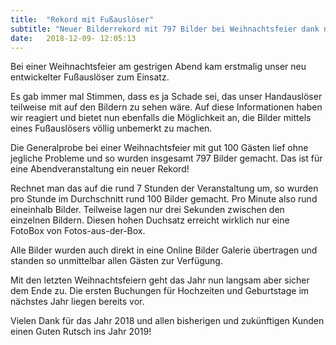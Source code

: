 ```yaml
---
title:  "Rekord mit Fußauslöser"
subtitle: "Neuer Bilderrekord mit 797 Bilder bei Weihnachtsfeier dank neuem Fußauslöser"
date:   2018-12-09- 12:05:13
---
```

Bei einer Weihnachtsfeier am gestrigen Abend kam erstmalig unser neu entwickelter Fußauslöser zum Einsatz. 

Es gab immer mal Stimmen, dass es ja Schade sei, das unser Handauslöser teilweise mit auf den Bildern zu sehen wäre. Auf diese Informationen haben wir reagiert und bietet nun ebenfalls die Möglichkeit an, die Bilder mittels eines Fußauslösers völlig unbemerkt zu machen.

Die Generalprobe bei einer Weihnachtsfeier mit gut 100 Gästen lief ohne jegliche Probleme und so wurden insgesamt 797 Bilder gemacht. Das ist für eine Abendveranstaltung ein neuer Rekord! 

Rechnet man das auf die rund 7 Stunden der Veranstaltung um, so wurden pro Stunde im Durchschnitt rund 100 Bilder gemacht. Pro Minute also rund eineinhalb Bilder. Teilweise lagen nur drei Sekunden zwischen den einzelnen Bildern. Diesen hohen Duchsatz erreicht wirklich nur eine FotoBox von Fotos-aus-der-Box.

Alle Bilder wurden auch direkt in eine Online Bilder Galerie übertragen und standen so unmittelbar allen Gästen zur Verfügung.

Mit den letzten Weihnachtsfeiern geht das Jahr nun langsam aber sicher dem Ende zu. Die ersten Buchungen für Hochzeiten und Geburtstage im nächstes Jahr liegen bereits vor. 

Vielen Dank für das Jahr 2018 und allen bisherigen und zukünftigen Kunden einen Guten Rutsch ins Jahr 2019!